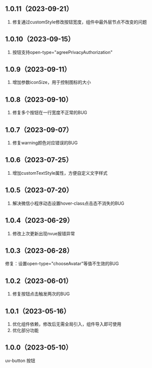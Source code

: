 ## 1.0.11（2023-09-21）
1. 修复通过customStyle修改按钮宽度，组件中最外层节点不改变的问题
## 1.0.10（2023-09-15）
1. 按钮支持open-type="agreePrivacyAuthorization"
## 1.0.9（2023-09-11）
1. 增加参数iconSize，用于控制图标的大小
## 1.0.8（2023-09-10）
1. 修复多个按钮在一行宽度不正常的BUG
## 1.0.7（2023-09-07）
1. 修复warning颜色对应错误的BUG
## 1.0.6（2023-07-25）
1. 增加customTextStyle属性，方便自定义文字样式
## 1.0.5（2023-07-20）
1. 解决微信小程序动态设置hover-class点击态不消失的BUG
## 1.0.4（2023-06-29）
1. 修改上次更新出现nvue报错异常
## 1.0.3（2023-06-28）
 修复：设置open-type="chooseAvatar"等值不生效的BUG
## 1.0.2（2023-06-01）
1. 修复按钮点击触发两次的BUG
## 1.0.1（2023-05-16）
1. 优化组件依赖，修改后无需全局引入，组件导入即可使用
2. 优化部分功能
## 1.0.0（2023-05-10）
uv-button 按钮
